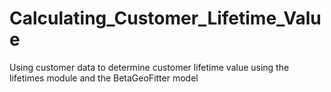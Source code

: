 # Calculating_Customer_Lifetime_Value
Using customer data to determine customer lifetime value using the lifetimes module and the BetaGeoFitter model
